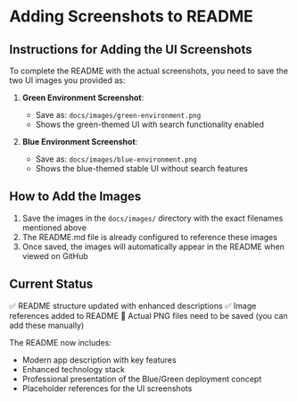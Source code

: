 # Adding Screenshots to README

## Instructions for Adding the UI Screenshots

To complete the README with the actual screenshots, you need to save the two UI images you provided as:

1. **Green Environment Screenshot**: 
   - Save as: `docs/images/green-environment.png`
   - Shows the green-themed UI with search functionality enabled

2. **Blue Environment Screenshot**:
   - Save as: `docs/images/blue-environment.png` 
   - Shows the blue-themed stable UI without search features

## How to Add the Images

1. Save the images in the `docs/images/` directory with the exact filenames mentioned above
2. The README.md file is already configured to reference these images
3. Once saved, the images will automatically appear in the README when viewed on GitHub

## Current Status

✅ README structure updated with enhanced descriptions
✅ Image references added to README 
🔲 Actual PNG files need to be saved (you can add these manually)

The README now includes:
- Modern app description with key features
- Enhanced technology stack
- Professional presentation of the Blue/Green deployment concept
- Placeholder references for the UI screenshots
